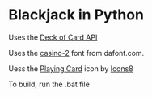 # Blackjack in Python

Uses the [Deck of Card API](https://www.deckofcardsapi.com/)

Uses the [casino-2](https://www.dafont.com/casino-2.font) font from dafont.com.

Uess the [Playing Card](https://icons8.com/icon/16427/cards) icon by [Icons8](https://icons8.com)

To build, run the .bat file
